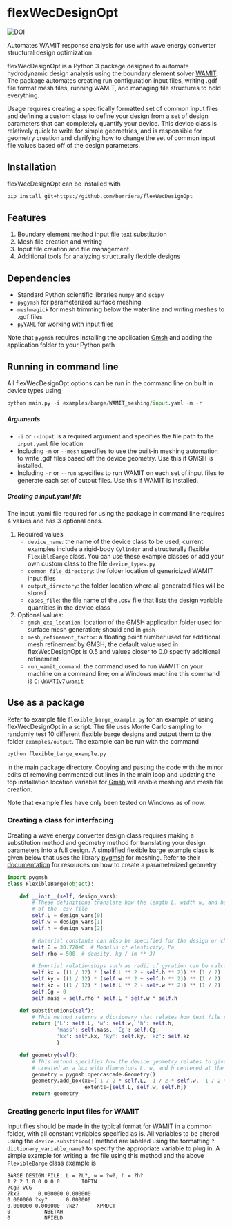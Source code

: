 # flexWecDesignOpt
[![DOI](https://zenodo.org/badge/DOI/10.5281/zenodo.3893254.svg)](https://doi.org/10.5281/zenodo.3893254)

Automates WAMIT response analysis for use with wave energy converter structural design optimization

flexWecDesignOpt is a Python 3 package designed to automate hydrodynamic design analysis using the boundary element 
solver [WAMIT](http://wamit.com/). The package automates creating run configuration input files, writing .gdf file 
format mesh files, running WAMIT, and managing file structures to hold everything.

Usage requires creating a specifically formatted set of common input files and defining a custom class to define 
your design from a set of design parameters that can completely quantify your device. This device class is relatively 
quick to write for simple geometries, and is responsible for geometry creation and clarifying how to change the set of common input file values based off of the design parameters.

## Installation
flexWecDesignOpt can be installed with
```bash
pip install git+https://github.com/berriera/flexWecDesignOpt
```

## Features
1. Boundary element method input file text substitution
2. Mesh file creation and writing
3. Input file creation and file management
4. Additional tools for analyzing structurally flexible designs

## Dependencies
* Standard Python scientific libraries `numpy` and `scipy`
* `pygymsh` for parameterized surface meshing
* `meshmagick` for mesh trimming below the waterline and writing meshes to .gdf files
* `pyYAML` for working with input files

Note that `pygmsh` requires installing the application [Gmsh](http://gmsh.info/) and adding the application folder to your Python path


## Running in command line
All flexWecDesignOpt options can be run in the command line on built in device types using
```python
python main.py -i examples/barge/WAMIT_meshing/input.yaml -m -r
```
##### Arguments
* `-i` or `--input` is a required argument and specifies the file path to the `input.yaml` file location
* Including `-m` or `--mesh` specifies to use the built-in meshing automation to write .gdf files based off the device 
geometry. Use this if GMSH is installed.
* Including `-r` or `--run` specifies to run WAMIT on each set of input files to generate each set of output files. Use
this if WAMIT is installed.

##### Creating a input.yaml file
The input .yaml file required for using the package in command line requires 4 values and has 3 optional ones.
1. Required values
    * `device_name`: the name of the device class to be used; current examples include a rigid-body `Cylinder` and
 structurally flexible `FlexibleBarge` class. You can use these example classes or add your own custom class to the file
 `device_types.py`
    * `common_file_directory`: the folder location of genericized WAMIT input files
    * `output_directory`: the folder location where all generated files will be stored
    * `cases_file`: the file name of the .csv file that lists the design variable quantities in the device class
2. Optional values:
    * `gmsh_exe_location`: location of the GMSH application folder used for surface mesh generation; should end 
    in `gmsh`
    * `mesh_refinement_factor`: a floating point number used for additional mesh refinement by GMSH; the default value 
    used in flexWecDesignOpt is 0.5 and values closer to 0.0 specify additional refinement
    * `run_wamit_command`: the command used to run WAMIT on your machine on a command line; on a Windows machine this 
    command is `C:\WAMTIv7\wamit`

## Use as a package
Refer to example file `flexible_barge_example.py` for an example of using flexWecDesignOpt in a script. The file uses 
Monte Carlo sampling to randomly test 10 different flexible barge designs and output them to the folder 
`examples/output`. The example can be run with the command
```bash
python flexible_barge_example.py
```
in the main package directory. Copying and pasting the code with the minor edits of removing commented out lines in the 
main loop and updating the top installation location variable for [Gmsh](http://gmsh.info/) will enable meshing and 
mesh file creation.

Note that example files have only been tested on Windows as of now.

### Creating a class for interfacing
Creating a wave energy converter design class requires making a substitution method and geometry method for translating
your design parameters into a full design. A simplified flexible barge example class is given below that uses the library 
[pygmsh](https://pypi.org/project/pygmsh/) for meshing. Refer to their 
[documentation](https://pygmsh.readthedocs.io/en/latest/index.html) for resources on how to create a parameterized geometry.

```python
import pygmsh
class FlexibleBarge(object):

    def __init__(self, design_vars):
        # These definitions translate how the length L, width w, and height h of the barge are translated from each row
        # of the .csv file
        self.L = design_vars[0]
        self.w = design_vars[1]
        self.h = design_vars[2]

        # Material constants can also be specified for the design or changed based on chosen values
        self.E = 30.720e6  # Modulus of elasticity, Pa
        self.rho = 500  # density, kg / (m ** 3)

        # Inertial relationships such as radii of gyration can be calculated using input values like this
        self.kx = ((1 / 12) * (self.L ** 2 + self.h ** 2)) ** (1 / 2)
        self.ky = ((1 / 12) * (self.w ** 2 + self.h ** 2)) ** (1 / 2)
        self.kz = ((1 / 12) * (self.L ** 2 + self.w ** 2)) ** (1 / 2)
        self.Cg = 0
        self.mass = self.rho * self.L * self.w * self.h

    def substitutions(self):
        # This method returns a dictionary that relates how text file substitutions correspond to device quantities
        return {'L': self.L, 'w': self.w, 'h': self.h, 
                'mass': self.mass, 'Cg': self.Cg, 
                'kx': self.kx, 'ky': self.ky, 'kz': self.kz
                }

    def geometry(self):
        # This method specifies how the device geometry relates to given input variables. For example, the barge is 
        # created as a box with dimensions L, w, and h centered at the origin
        geometry = pygmsh.opencascade.Geometry()
        geometry.add_box(x0=[-1 / 2 * self.L, -1 / 2 * self.w, -1 / 2 * self.h],
                         extents=[self.L, self.w, self.h])
        return geometry
```

### Creating generic input files for WAMIT
Input files should be made in the typical format for WAMIT in a common folder, with all constant variables specified as
is. All variables to be altered using the `device.substition()` method are labeled using the formatting 
`?dictionary_variable_name?` to specify the appropriate variable to plug in. A simple example for writing a .frc file
using this method and the above `FlexibleBarge` class example is
```text
BARGE DESIGN FILE: L = ?L?, w = ?w?, h = ?h?
1 2 2 1 0 0 0 0 0       IOPTN
?Cg? VCG
?kx? 	  0.000000 0.000000
0.000000 ?ky? 	   0.000000
0.000000 0.000000  ?kz?      XPRDCT
0           NBETAH
0           NFIELD
```